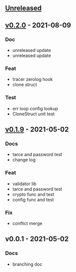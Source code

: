 <a name="unreleased"></a>
## [Unreleased]


<a name="v0.2.0"></a>
## [v0.2.0] - 2021-08-09
### Doc
- unreleased update
- unreleased update

### Feat
- tracer zerolog hook
- clone struct

### Test
- err loop config lookup
- CloneStruct unit test


<a name="v0.1.9"></a>
## [v0.1.9] - 2021-05-02
### Docs
- tarce and password test
- change log

### Feat
- validator lib
- tarce and password test
- crypto func and test
- config func and test

### Fix
- conflict merge


<a name="v0.0.1"></a>
## v0.0.1 - 2021-05-02
### Docs
- branching doc


[Unreleased]: https://github.com/kubuskotak/valkyrie/compare/v0.2.0...HEAD
[v0.2.0]: https://github.com/kubuskotak/valkyrie/compare/v0.1.9...v0.2.0
[v0.1.9]: https://github.com/kubuskotak/valkyrie/compare/v0.0.1...v0.1.9
